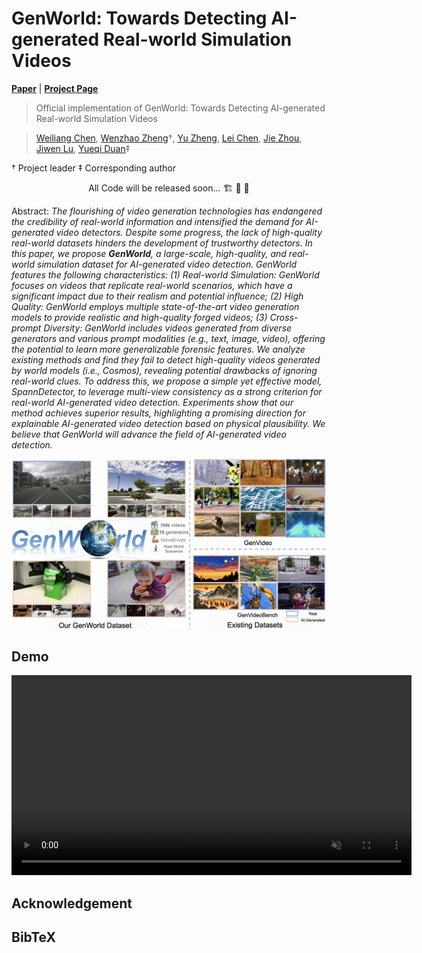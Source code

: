 # GenWorld: Towards Detecting AI-generated Real-world Simulation Videos

[**Paper**](https://arxiv.org/abs/2408.12601) | [**Project Page**](https://chen-wl20.github.io/GenWorld//)

> Official implementation of GenWorld: Towards Detecting AI-generated Real-world Simulation Videos

> [Weiliang Chen](https://chen-wl20.github.io/), [Wenzhao Zheng](https://wzzheng.net/)$\dagger$, [Yu Zheng](https://yzheng97.github.io/), [Lei Chen](https://leichenthu.github.io/), [Jie Zhou](https://www.au.tsinghua.edu.cn/info/1078/3126.htm), [Jiwen Lu](https://ivg.au.tsinghua.edu.cn/Jiwen_Lu/), [Yueqi Duan](https://duanyueqi.github.io/)$\ddagger$

$\dagger$ Project leader $\ddagger$ Corresponding author

<p align="center"> All Code will be released soon... 🏗️ 🚧 🔨</p>

Abstract: *The flourishing of video generation technologies has endangered the credibility of real-world information and intensified the demand for AI-generated video detectors. Despite some progress, the lack of high-quality real-world datasets hinders the development of trustworthy detectors. In this paper, we propose **GenWorld**, a large-scale, high-quality, and real-world simulation dataset for AI-generated video detection. GenWorld features the following characteristics: (1) Real-world Simulation: GenWorld focuses on videos that replicate real-world scenarios, which have a significant impact due to their realism and potential influence; (2) High Quality: GenWorld employs multiple state-of-the-art video generation models to provide realistic and high-quality forged videos; (3) Cross-prompt Diversity: GenWorld includes videos generated from diverse generators and various prompt modalities (e.g., text, image, video), offering the potential to learn more generalizable forensic features. We analyze existing methods and find they fail to detect high-quality videos generated by world models (i.e., Cosmos), revealing potential drawbacks of ignoring real-world clues. To address this, we propose a simple yet effective model, SpannDetector, to leverage multi-view consistency as a strong criterion for real-world AI-generated video detection. Experiments show that our method achieves superior results, highlighting a promising direction for explainable AI-generated video detection based on physical plausibility. We believe that GenWorld will advance the field of AI-generated video detection.*

<p align="center">
    <img src="assets/teaser.png">
</p>


## Demo
<p align="center">
    <video src="assets/genworld_demo_mp4.mp4" controls autoplay loop muted width="640"></video>
</p>


## Acknowledgement




## BibTeX

```

```

